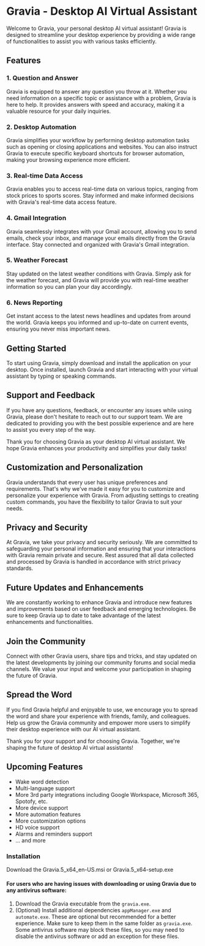 # Gravia - Desktop AI Virtual Assistant

Welcome to Gravia, your personal desktop AI virtual assistant! Gravia is designed to streamline your desktop experience by providing a wide range of functionalities to assist you with various tasks efficiently.

## Features

### 1. Question and Answer
Gravia is equipped to answer any question you throw at it. Whether you need information on a specific topic or assistance with a problem, Gravia is here to help. It provides answers with speed and accuracy, making it a valuable resource for your daily inquiries.

### 2. Desktop Automation
Gravia simplifies your workflow by performing desktop automation tasks such as opening or closing applications and websites. You can also instruct Gravia to execute specific keyboard shortcuts for browser automation, making your browsing experience more efficient.

### 3. Real-time Data Access
Gravia enables you to access real-time data on various topics, ranging from stock prices to sports scores. Stay informed and make informed decisions with Gravia's real-time data access feature.

### 4. Gmail Integration
Gravia seamlessly integrates with your Gmail account, allowing you to send emails, check your inbox, and manage your emails directly from the Gravia interface. Stay connected and organized with Gravia's Gmail integration.

### 5. Weather Forecast
Stay updated on the latest weather conditions with Gravia. Simply ask for the weather forecast, and Gravia will provide you with real-time weather information so you can plan your day accordingly.

### 6. News Reporting
Get instant access to the latest news headlines and updates from around the world. Gravia keeps you informed and up-to-date on current events, ensuring you never miss important news.


## Getting Started

To start using Gravia, simply download and install the application on your desktop. Once installed, launch Gravia and start interacting with your virtual assistant by typing or speaking commands.

## Support and Feedback

If you have any questions, feedback, or encounter any issues while using Gravia, please don't hesitate to reach out to our support team. We are dedicated to providing you with the best possible experience and are here to assist you every step of the way.

Thank you for choosing Gravia as your desktop AI virtual assistant. We hope Gravia enhances your productivity and simplifies your daily tasks!

## Customization and Personalization

Gravia understands that every user has unique preferences and requirements. That's why we've made it easy for you to customize and personalize your experience with Gravia. From adjusting settings to creating custom commands, you have the flexibility to tailor Gravia to suit your needs.

## Privacy and Security

At Gravia, we take your privacy and security seriously. We are committed to safeguarding your personal information and ensuring that your interactions with Gravia remain private and secure. Rest assured that all data collected and processed by Gravia is handled in accordance with strict privacy standards.

## Future Updates and Enhancements

We are constantly working to enhance Gravia and introduce new features and improvements based on user feedback and emerging technologies. Be sure to keep Gravia up to date to take advantage of the latest enhancements and functionalities.

## Join the Community

Connect with other Gravia users, share tips and tricks, and stay updated on the latest developments by joining our community forums and social media channels. We value your input and welcome your participation in shaping the future of Gravia.

## Spread the Word

If you find Gravia helpful and enjoyable to use, we encourage you to spread the word and share your experience with friends, family, and colleagues. Help us grow the Gravia community and empower more users to simplify their desktop experience with our AI virtual assistant.

Thank you for your support and for choosing Gravia. Together, we're shaping the future of desktop AI virtual assistants!

## Upcoming Features
 - Wake word detection
 - Multi-language support
 - More 3rd party integrations including Google Workspace, Microsoft 365, Spotofy, etc.
 - More device support
 - More automation features
 - More customization options
 - HD voice support
 - Alarms and reminders support
 - ... and more

### Installation
Download the Gravia.5_x64_en-US.msi or Gravia.5_x64-setup.exe

#### For users who are having issues with downloading or using Gravia due to any antivirus software:
1. Download the Gravia executable from the `gravia.exe`.
3. (Optional) Install additional dependencies `appManager.exe` and `automate.exe`. These are optional but recommended for a better experience. Make sure to keep them in the same folder as `gravia.exe`. Some antivirus software may block these files, so you may need to disable the antivirus software or add an exception for these files.
